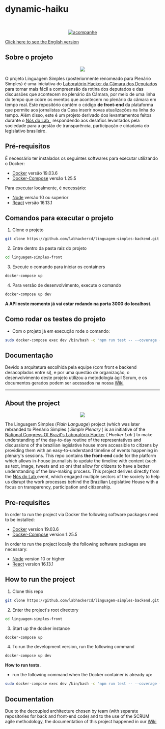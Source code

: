 # dynamic-haiku

<!-- PROJECT LOGO -->
<br />
<p align="center">
  <a href="https://github.com/labhackercd/linguagem-simples-front/">
    <img src="https://i.ibb.co/tYd2fq2/acompanhe.png" alt="acompanhe" border="0">
  </a>
</p>

<a href="https://github.com/labhackercd/linguagem-simples-front/#About-the-project"> Click here to see the English version </a>

## Sobre o projeto
<center><img src="https://media.giphy.com/media/GDzLnVXvO67Q0hTloy/giphy.gif"></center>

O projeto Linguagem Simples (posteriormente renomeado para Plenário Simples) é uma iniciativa do <a href="http://labhackercd.leg.br">Laboratório Hacker da Câmara dos Deputados</a> para tornar mais fácil a compreensão da rotina dos deputados e das discussões que acontecem no plenário da Câmara, por meio de uma linha do tempo que cobre os eventos que acontecem no plenário da câmara em tempo real. Este repositório contém o código **de front-end** da plataforma que permite aos jornalistas da Casa inserir novas atualizações na linha do tempo. Além disso, este é um projeto derivado dos levantamentos feitos durante o <a href="https://medium.com/labhacker/eu-tu-ela-ele-n%C3%B3s-planejamos-266deed2ddfb?source=collection_home---5------9-----------------------"> Nós do Lab </a>, respondendo aos desafios levantados pela sociedade para a gestão de transparência, participação e cidadania do legislativo brasileiro.

## Pré-requisitos
É necessário ter instalados os seguintes softwares para executar utilizando o Docker:
* [Docker](https://docs.docker.com/engine/install/) versão 19.03.6
* [Docker-Compose](https://docs.docker.com/compose/install/) versão 1.25.5

Para executar localmente, é necessário:
* [Node](https://nodejs.org/en/) versão 10 ou superior
* [React](https://reactjs.org/) versão 16.13.1

## Comandos para executar o projeto
1. Clone o projeto
```bash
git clone https://github.com/labhackercd/linguagem-simples-backend.git
```
2. Entre dentro da pasta raiz do projeto
```bash
cd linguagem-simples-front
```

3. Execute o comando para iniciar os containers
```bash
docker-compose up
```

4. Para versão de desenvolvimento, execute o comando
```bash
docker-compose up dev
```
**A API neste momento já vai estar rodando na porta 3000 do localhost.**

## Como rodar os testes do projeto
- Com o projeto já em execução rode o comando:
```bash
sudo docker-compose exec dev /bin/bash -c "npm run test -- --coverage --watchAll=false"
```
## Documentação

Devido a arquitetura escolhida pela equipe (com front e backend desacoplados entre si), e por uma questão de organização, o desenvolvimento deste projeto utilizou a metodologia ágil Scrum, e os documentos gerados podem ser acessados na nossa <a href="https://github.com/labhackercd/linguagem-simples-backend/wiki"> Wiki </a>

<hr>

## About the project

<center><img src="https://media.giphy.com/media/GDzLnVXvO67Q0hTloy/giphy.gif"></center>

The Linguagem Simples (<i>Plain Language</i>) project (which was later rebranded to Plenário Simples (<i> Simple Plenary </i>) is an initiative of the <a href="http://labhackercd.leg.br">National Congress Of Brazil's Laboratório Hacker</a> (<i> Hacker Lab </i>) to make understanding of the day-to-day routine of the representatives and discussions of the brazilian legislative house more accessible to citizens by providing them with an easy-to-understand timeline of events happening in plenary's sessions. This repo contains **the front-end** code for the platform which allows in-house journalists to update the timeline with content (such as text, image, tweets and so on) that allow for citizens to have a better understanding of the law-making process. This project derives directly from the
<a href="https://medium.com/labhacker/eu-tu-ela-ele-n%C3%B3s-planejamos-266deed2ddfb?source=collection_home---5------9-----------------------"> Nós do Lab </a> event, which engaged multiple sectors of the society to help us disrupt the work processes behind the Brazilian Legislative House with a focus on transparency, participation and citizenship.

## Pre-requisites

In order to run the project via Docker the following software packages need to be installed:
* [Docker](https://docs.docker.com/engine/install/) version 19.03.6
* [Docker-Compose](https://docs.docker.com/compose/install/) version 1.25.5

In order to run the project locally the following software packages are necessary:
* [Node](https://nodejs.org/en/) version 10 or higher
* [React](https://reactjs.org/) version 16.13.1

## How to run the project

1. Clone this repo
```bash
git clone https://github.com/labhackercd/linguagem-simples-backend.git
```
2. Enter the project's root directory
```bash
cd linguagem-simples-front
```

3. Start up the docker instance
```bash
docker-compose up
```

4. To run the development version, run the following command
```bash
docker-compose up dev
```
**How to run tests.**

- run the following command when the Docker container is already up:
```bash
sudo docker-compose exec dev /bin/bash -c "npm run test -- --coverage --watchAll=false"
```

## Documentation

Due to the decoupled architecture chosen by team (with separate repositories for back and front-end code) and to the use of the SCRUM agile methodology, the documentation of this project happened in our <a href="https://github.com/labhackercd/linguagem-simples-backend/wiki"> Wiki </a>
